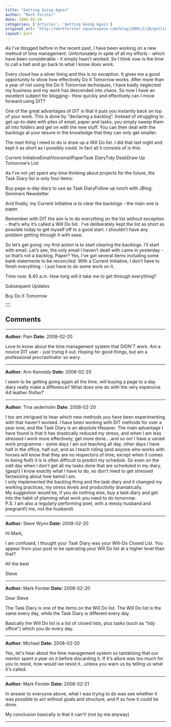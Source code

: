 ```yaml
---
title: "Getting Going Again"
author: "Mark Forster"
date: 2008-02-20
categories: ['Articles', 'Getting Going Again']
original_url: "http://markforster.squarespace.com/blog/2008/2/20/getting-going-again.html"
layout: post
---
```


As I’ve blogged before in the recent past, I have been working on a new method of time management. Unfortunately in spite of all my efforts - which have been considerable - it simply hasn’t worked. So I think now is the time to call a halt and go back to what I know does work.

Every cloud has a silver lining and this is no exception. It gives me a good opportunity to show how effectively Do It Tomorrow works. After more than a year of not using the Do It Tomorrow techniques, I have badly neglected my business and my work has descended into chaos. So now I have an excellent subject for blogging:- How quickly and effectively can I move forward using DIT?

One of the great advantages of DIT is that it puts you instantly back on top of your work. This is done by “declaring a backlog”. Instead of struggling to get up-to-date with piles of email, paper and tasks, you simply sweep them all into folders and get on with the new stuff. You can then deal with the backlogs at your leisure in the knowledge that they can only get smaller.

The next thing I need to do is draw up a Will Do list. I did that last night and kept it as short as I possibly could. In fact all it consists of is this:

Current InitiativeEmailVoicemailPaperTask DiaryTidy DeskDraw Up Tomorrow’s List

As I’ve not yet spent any time thinking about projects for the future, the Task Diary list is only four items:

Buy page-a-day diary to use as Task DiaryFollow up lunch with JBlog: Seminars Newsletter

And finally, my Current Initiative is to clear the backlogs - the main one is paper.

Remember with DIT the aim is to do everything on the list without exception - that’s why it’s called a Will Do list.  I’ve deliberately kept the list as short as possible today to get myself off to a good start. I shouldn’t have any problem getting through it with ease.

So let’s get going: my first action is to start clearing the backlogs. I’ll start with email. Let’s see, the only email I haven’t dealt with came in yesterday - so that’s not a backlog. Paper? Yes, I’ve got several items including some bank statements to be reconciled. With a Current Initiative, I don’t have to finish everything - I just have to do some work on it.

Time now: 8.40 a.m. How long will it take me to get through everything?

Subsequent Updates

Buy Do It Tomorrow

|  |
| --- |
|  |


## Comments

---

**Author:** Pam
**Date:** 2008-02-20

Love to know about the time management system that DIDN'T work. Am a novice DIT user - just trying it out. Hoping for good things, but am a professional procrastinator so wary.

---

**Author:** Ann Kennedy
**Date:** 2008-02-20

I seem to be getting going again all the time, will buying a page to a day diary really make a difference? What does one do with the very expensive A4 leather filofax?

---

**Author:** Tina sederholm
**Date:** 2008-02-20

I too am intrigued to hear which new methods you have been experimenting with that haven't worked. I have been working with DIT methods for over a year now, and the Task Diary is an absolute lifesaver. The main advantage I have found is that it has drastically reduced my stress, and when I am less stressed I work more effectively, get more done....and so on! I have a varied work programme - some days I am out teaching all day, other days I have half in the office, half out, and as I teach riding (and anyone who works with horses will know that they are no respectors of time, except when it comes to being fed!) it is is often difficult to predict my schedule. So even on the odd day when I don't get all my tasks done that are scheduled in my diary, (gasp!) I know exactly what I have to do, so don't need to get stressed fantasizing about how beind I am.  
I only implemented the backlog thing and the task diary and it changed my working practices, my stress levels and productivity dramatically.  
 My suggestion would be, if you do nothing else, buy a task diary and get into the habit of planning what work you need to do tomorrow.   
P.S. I am also a regularly performing poet, with a messy husband and pregnant!( me, not the husband)

---

**Author:** Steve Wynn
**Date:** 2008-02-20

Hi Mark,  
  
I am confused, I thought your Task Diary was your Will-Do Closed List. You appear from your post to be operating your Will Do list at a higher level than that?  
  
All the best  
  
Steve

---

**Author:** Mark Forster
**Date:** 2008-02-20

Dear Steve  
  
The Task Diary is one of the items on the Will Do list. The Will Do list is the same every day, while the Task Diary is different every day.  
  
Basically the Will Do list is a list of closed lists, plus tasks (such as "tidy office") which you do every day.

---

**Author:** Michael
**Date:** 2008-02-20

Yes, let's hear about the time management system so tantalizing that our mentor spent a year on it before discarding it. If it's allure was too much for you to resist, how would we resist it...unless you warn us by telling us what it's called.

---

**Author:** Mark Forster
**Date:** 2008-02-21

In answer to everyone above, what I was trying to do was see whether it was possible to act without goals and structure, and if so how it could be done.   
  
My conclusion basically is that it can't! (not by me anyway)

---
